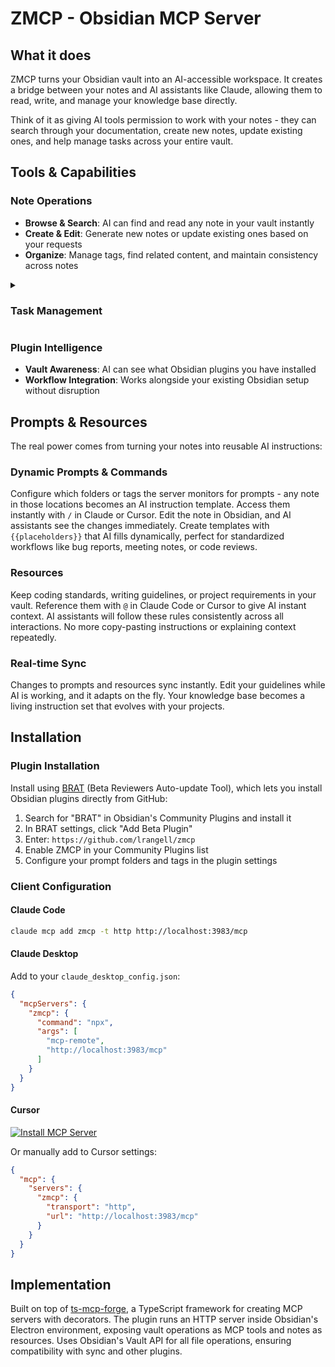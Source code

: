 # ZMCP - Obsidian MCP Server

## What it does

ZMCP turns your Obsidian vault into an AI-accessible workspace. It creates a bridge between your notes and AI assistants like Claude, allowing them to read, write, and manage your knowledge base directly.

Think of it as giving AI tools permission to work with your notes - they can search through your documentation, create new notes, update existing ones, and help manage tasks across your entire vault.

## Tools & Capabilities

### Note Operations

- **Browse & Search**: AI can find and read any note in your vault instantly
- **Create & Edit**: Generate new notes or update existing ones based on your requests
- **Organize**: Manage tags, find related content, and maintain consistency across notes

<details>
<summary><h3>Task Management</h3></summary>

- **Smart Task Queries**: Find tasks by status, priority, due dates, or tags
- **Create with Dates**: Add tasks with due dates, scheduled dates, and recurrence patterns
- **Status Updates**: Mark tasks complete, change priorities, or update any task properties
- **Context-Aware**: AI understands where tasks belong in your notes and maintains your formatting
</details>

### Plugin Intelligence

- **Vault Awareness**: AI can see what Obsidian plugins you have installed
- **Workflow Integration**: Works alongside your existing Obsidian setup without disruption

## Prompts & Resources

The real power comes from turning your notes into reusable AI instructions:

### Dynamic Prompts & Commands

Configure which folders or tags the server monitors for prompts - any note in those locations becomes an AI instruction template. Access them instantly with `/` in Claude or Cursor. Edit the note in Obsidian, and AI assistants see the changes immediately. Create templates with `{{placeholders}}` that AI fills dynamically, perfect for standardized workflows like bug reports, meeting notes, or code reviews.

### Resources

Keep coding standards, writing guidelines, or project requirements in your vault. Reference them with `@` in Claude Code or Cursor to give AI instant context. AI assistants will follow these rules consistently across all interactions. No more copy-pasting instructions or explaining context repeatedly.

### Real-time Sync

Changes to prompts and resources sync instantly. Edit your guidelines while AI is working, and it adapts on the fly. Your knowledge base becomes a living instruction set that evolves with your projects.

## Installation

### Plugin Installation

Install using [BRAT](https://tfthacker.com/BRAT) (Beta Reviewers Auto-update Tool), which lets you install Obsidian plugins directly from GitHub:

1. Search for "BRAT" in Obsidian's Community Plugins and install it
2. In BRAT settings, click "Add Beta Plugin"
3. Enter: `https://github.com/lrangell/zmcp`
4. Enable ZMCP in your Community Plugins list
5. Configure your prompt folders and tags in the plugin settings

### Client Configuration

#### Claude Code
```bash
claude mcp add zmcp -t http http://localhost:3983/mcp
```

#### Claude Desktop
Add to your `claude_desktop_config.json`:
```json
{
  "mcpServers": {
    "zmcp": {
      "command": "npx",
      "args": [
        "mcp-remote",
        "http://localhost:3983/mcp"
      ]
    }
  }
}
```

#### Cursor

[![Install MCP Server](https://cursor.com/deeplink/mcp-install-dark.svg)](https://cursor.com/en/install-mcp?name=zmcp&config=eyJ0cmFuc3BvcnQiOiJodHRwIiwidXJsIjoiaHR0cDovL2xvY2FsaG9zdDozOTgzL21jcCJ9)

Or manually add to Cursor settings:
```json
{
  "mcp": {
    "servers": {
      "zmcp": {
        "transport": "http",
        "url": "http://localhost:3983/mcp"
      }
    }
  }
}
```

## Implementation

Built on top of [ts-mcp-forge](https://github.com/lrangell/ts-mcp-forge), a TypeScript framework for creating MCP servers with decorators. The plugin runs an HTTP server inside Obsidian's Electron environment, exposing vault operations as MCP tools and notes as resources. Uses Obsidian's Vault API for all file operations, ensuring compatibility with sync and other plugins.
